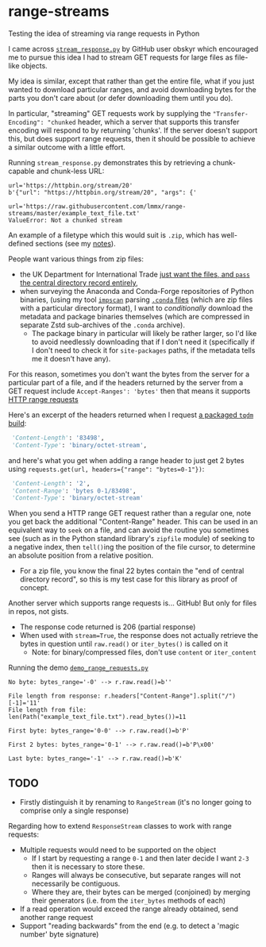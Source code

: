 # range-streams

Testing the idea of streaming via range requests in Python

I came across
[`stream_response.py`](https://gist.github.com/obskyr/b9d4b4223e7eaf4eedcd9defabb34f13)
by GitHub user obskyr which encouraged me to pursue this idea I had
to stream GET requests for large files as file-like objects.

My idea is similar, except that rather than get the entire file,
what if you just wanted to download particular ranges, and
avoid downloading bytes for the parts you don't care about
(or defer downloading them until you do).

In particular, "streaming" GET requests work by supplying the `"Transfer-Encoding": "chunked`
header, which a server that supports this transfer encoding will respond to by returning
'chunks'. If the server doesn't support this, but does support range requests, then
it should be possible to achieve a similar outcome with a little effort.

Running `stream_response.py` demonstrates this by retrieving a chunk-capable and chunk-less URL:

```
url='https://httpbin.org/stream/20'
b'{"url": "https://httpbin.org/stream/20", "args": {'

url='https://raw.githubusercontent.com/lmmx/range-streams/master/example_text_file.txt'
ValueError: Not a chunked stream
```

An example of a filetype which this would suit is `.zip`, which has well-defined
sections (see my [notes](https://github.com/lmmx/devnotes/wiki/Structure-of-zip-files)).

People want various things from zip files:

- the UK Department for International Trade [just want the files, and `pass` the central directory record entirely](https://github.com/uktrade/stream-unzip/blob/131767e806f09518cd51614ec7acd651099910bd/stream_unzip.py#L177-L181),
- when surveying the Anaconda and Conda-Forge repositories of Python binaries,
  (using my tool [`impscan`](https://github.com/lmmx/impscan/)  parsing
  [`.conda` files](https://docs.conda.io/projects/conda/en/latest/user-guide/concepts/packages.html#conda-file-format)
  (which are zip files with a particular directory format), I want to _conditionally_ download the
  metadata and package binaries themselves (which are compressed in separate Zstd sub-archives of the
  `.conda` archive).
  - The package binary in particular will likely be rather larger, so I'd like to
    avoid needlessly downloading that if I don't need it (specifically if I don't need to check it for
    `site-packages` paths, if the metadata tells me it doesn't have any).

For this reason, sometimes you don't want the bytes from the server for a particular part of a file,
and if the headers returned by the server from a GET request include `Accept-Ranges': 'bytes'` then
that means it supports [HTTP range requests](https://developer.mozilla.org/en-US/docs/Web/HTTP/Range_requests)

Here's an excerpt of the headers returned when I request
[a packaged `tqdm` build](https://repo.anaconda.com/pkgs/main/noarch/tqdm-4.61.1-pyhd3eb1b0_1.conda):

```py
 'Content-Length': '83498',
 'Content-Type': 'binary/octet-stream',
```

and here's what you get when adding a range header to just get 2 bytes
using `requests.get(url, headers={"range": "bytes=0-1"})`:

```py
 'Content-Length': '2',
 'Content-Range': 'bytes 0-1/83498',
 'Content-Type': 'binary/octet-stream'
```

When you send a HTTP range GET request rather than a regular one, note you get back
the additional "Content-Range" header. This can be used in an equivalent way to
`seek` on a file, and can avoid the routine you sometimes see (such as in the Python standard library's
`zipfile` module) of seeking to a negative index, then `tell()`ing the position of the
file cursor, to determine an absolute position from a relative position.

- For a zip file, you know the final 22 bytes contain the "end of central directory record",
  so this is my test case for this library as proof of concept.

Another server which supports range requests is... GitHub! But only for files in repos, not gists.

- The response code returned is 206 (partial response)
- When used with `stream=True`, the response does not actually retrieve the bytes in question until
  `raw.read()` or `iter_bytes()` is called on it
  - Note: for binary/compressed files, don't use `content` or `iter_content`


Running the demo [`demo_range_requests.py`](preamble/demo_range_request.py)

```
No byte: bytes_range='-0' --> r.raw.read()=b''

File length from response: r.headers["Content-Range"].split("/")[-1]='11'
File length from file: len(Path("example_text_file.txt").read_bytes())=11

First byte: bytes_range='0-0' --> r.raw.read()=b'P'

First 2 bytes: bytes_range='0-1' --> r.raw.read()=b'P\x00'

Last byte: bytes_range='-1' --> r.raw.read()=b'K'
```

## TODO

- Firstly distinguish it by renaming to `RangeStream` (it's no longer going to
  comprise only a single response)

Regarding how to extend `ResponseStream` classes to work with range requests:

- Multiple requests would need to be supported on the object
  - If I start by requesting a range `0-1` and then later decide I want `2-3`
    then it is necessary to store these.
  - Ranges will always be consecutive, but separate ranges will not necessarily
    be contiguous.
  - Where they are, their bytes can be merged (conjoined) by merging their generators
    (i.e. from the `iter_bytes` methods of each)
- If a read operation would exceed the range already obtained, send another range request
- Support "reading backwards" from the end (e.g. to detect a 'magic number' byte signature)
